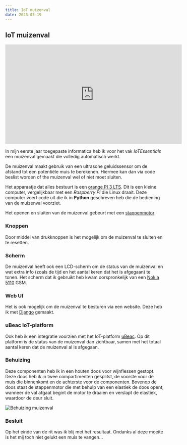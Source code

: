 ```yaml
---
title: IoT muizenval
date: 2023-05-19
---
```


## IoT muizenval

<iframe width="560" height="315" src="https://www.youtube-nocookie.com/embed/tCBAd3iY1O8?si=9nB02cXizRYY426I" title="YouTube video player" frameborder="0" allow="accelerometer; autoplay; clipboard-write; encrypted-media; gyroscope; picture-in-picture; web-share" allowfullscreen></iframe>

In mijn eerste jaar toegepaste informatica heb ik voor het vak _IoTEssentials_ een muizenval gemaakt die volledig automatisch werkt.

De muizenval maakt gebruik van een ultrasone geluidssensor om de afstand tot een potentiële muis te berekenen.
Hiermee kan dan via code beslist worden of the muizenval wel of niet moet sluiten.

Het apparaatje dat alles bestuurt is een [orange PI 3 LTS](http://www.orangepi.org/html/hardWare/computerAndMicrocontrollers/details/orange-pi-3-LTS.html).
Dit is een kleine computer, vergelijkbaar met een _Raspberry Pi_ die Linux draait.
Deze computer voert code uit die ik in **Python** geschreven heb die de bediening van de muizenval voorziet.

Het openen en sluiten van de muizenval gebeurt met een [stappenmotor](https://nl.wikipedia.org/wiki/Stappenmotor)

### Knoppen

Door middel van drukknoppen is het mogelijk om de muizenval te sluiten en te resetten.

### Scherm

De muizenval heeft ook een LCD-scherm om de status van de muizenval en wat extra info (zoals de tijd en het aantal keren dat het is afgegaan) te tonen.
Het scherm dat ik gebruikt heb kwam oorspronkelijk van een [Nokia 5110](https://en.wikipedia.org/wiki/Nokia_5110) GSM.

### Web UI

Het is ook mogelijk om de muizenval te besturen via een website. Deze heb ik met [Django](https://www.djangoproject.com/) gemaakt.

### uBeac IoT-platform

Ook heb ik een integratie voorzien met het IoT-platform [uBeac](https://www.ubeac.io/).
Op dit platform is de status van de muizenval dan zichtbaar, samen met het totaal aantal keren dat de muizenval al is afgegaan.

### Behuizing

Deze componenten heb ik in een houten doos voor wijnflessen gestopt.
Deze doos heb ik in twee compartimenten gesplitst, de voorste voor de muis die binnenkomt en de achterste voor de componenten.
Bovenop de doos staat de stappenmotor die met behulp van een elastiek de doos opent, wanneer de val afgaat begint de motor te draaien en verslapt de elastiek, waardoor de deur sluit.

![Behuizing muizenval](/img/projects/iot_muizenval.png)

### Besluit

Op het einde van de rit was ik blij met het resultaat.
Ondanks al deze moeite is het mij toch niet gelukt een muis te vangen...

